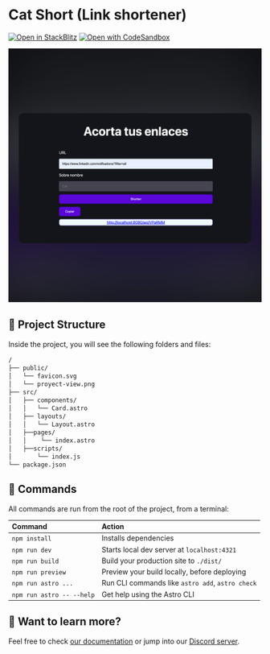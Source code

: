 # Cat Short (Link shortener)
[![Open in StackBlitz](https://developer.stackblitz.com/img/open_in_stackblitz.svg)](https://stackblitz.com/github/withastro/astro/tree/latest/examples/basics)
[![Open with CodeSandbox](https://assets.codesandbox.io/github/button-edit-lime.svg)](https://codesandbox.io/p/sandbox/github/withastro/astro/tree/latest/examples/basics)




![just-the-basics](./public/proyect-view.png)

## 🚀 Project Structure

Inside the project, you will see the following folders and files:

```text
/
├── public/
│   └── favicon.svg
│   └── proyect-view.png
├── src/
│   ├── components/
│   │   └── Card.astro
│   ├── layouts/
│   │   └── Layout.astro
│   ├──pages/
│   │    └── index.astro
│   ├──scripts/
│       └── index.js
└── package.json
```



## 🧞 Commands

All commands are run from the root of the project, from a terminal:

| Command                   | Action                                           |
| :------------------------ | :----------------------------------------------- |
| `npm install`             | Installs dependencies                            |
| `npm run dev`             | Starts local dev server at `localhost:4321`      |
| `npm run build`           | Build your production site to `./dist/`          |
| `npm run preview`         | Preview your build locally, before deploying     |
| `npm run astro ...`       | Run CLI commands like `astro add`, `astro check` |
| `npm run astro -- --help` | Get help using the Astro CLI                     |

## 👀 Want to learn more?

Feel free to check [our documentation](https://docs.astro.build) or jump into our [Discord server](https://astro.build/chat).
